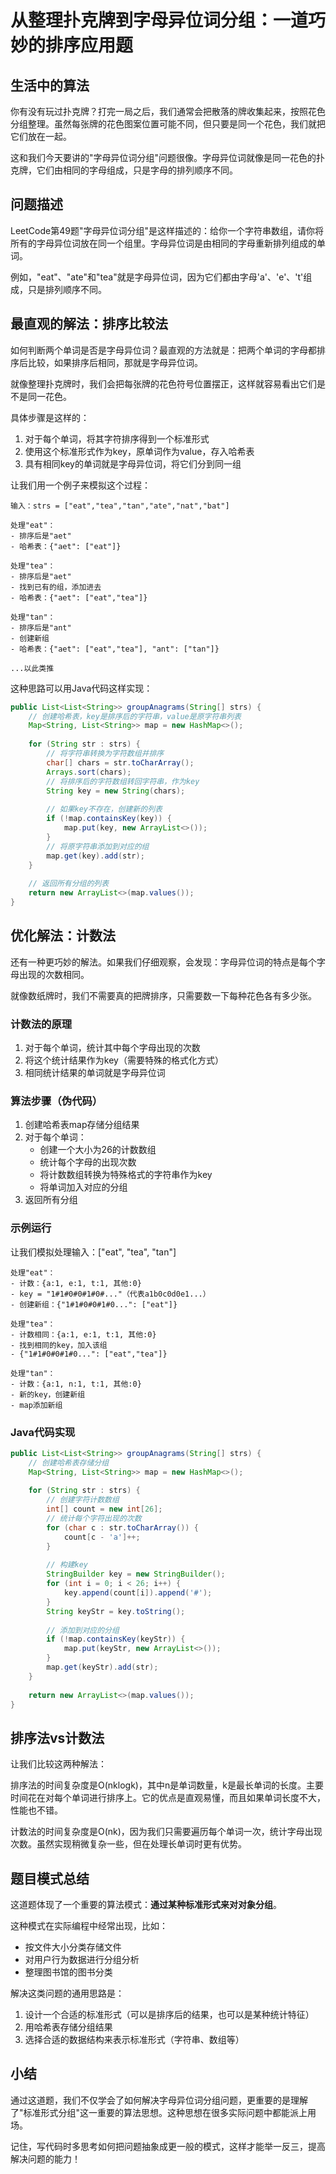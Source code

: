 # 从整理扑克牌到字母异位词分组：一道巧妙的排序应用题

## 生活中的算法
你有没有玩过扑克牌？打完一局之后，我们通常会把散落的牌收集起来，按照花色分组整理。虽然每张牌的花色图案位置可能不同，但只要是同一个花色，我们就把它们放在一起。

这和我们今天要讲的"字母异位词分组"问题很像。字母异位词就像是同一花色的扑克牌，它们由相同的字母组成，只是字母的排列顺序不同。

## 问题描述
LeetCode第49题"字母异位词分组"是这样描述的：给你一个字符串数组，请你将所有的字母异位词放在同一个组里。字母异位词是由相同的字母重新排列组成的单词。

例如，"eat"、"ate"和"tea"就是字母异位词，因为它们都由字母'a'、'e'、't'组成，只是排列顺序不同。

## 最直观的解法：排序比较法
如何判断两个单词是否是字母异位词？最直观的方法就是：把两个单词的字母都排序后比较，如果排序后相同，那就是字母异位词。

就像整理扑克牌时，我们会把每张牌的花色符号位置摆正，这样就容易看出它们是不是同一花色。

具体步骤是这样的：
1. 对于每个单词，将其字符排序得到一个标准形式
2. 使用这个标准形式作为key，原单词作为value，存入哈希表
3. 具有相同key的单词就是字母异位词，将它们分到同一组

让我们用一个例子来模拟这个过程：
```
输入：strs = ["eat","tea","tan","ate","nat","bat"]

处理"eat"：
- 排序后是"aet"
- 哈希表：{"aet": ["eat"]}

处理"tea"：
- 排序后是"aet"
- 找到已有的组，添加进去
- 哈希表：{"aet": ["eat","tea"]}

处理"tan"：
- 排序后是"ant"
- 创建新组
- 哈希表：{"aet": ["eat","tea"], "ant": ["tan"]}

...以此类推
```

这种思路可以用Java代码这样实现：
```java
public List<List<String>> groupAnagrams(String[] strs) {
    // 创建哈希表，key是排序后的字符串，value是原字符串列表
    Map<String, List<String>> map = new HashMap<>();
    
    for (String str : strs) {
        // 将字符串转换为字符数组并排序
        char[] chars = str.toCharArray();
        Arrays.sort(chars);
        // 将排序后的字符数组转回字符串，作为key
        String key = new String(chars);
        
        // 如果key不存在，创建新的列表
        if (!map.containsKey(key)) {
            map.put(key, new ArrayList<>());
        }
        // 将原字符串添加到对应的组
        map.get(key).add(str);
    }
    
    // 返回所有分组的列表
    return new ArrayList<>(map.values());
}
```

## 优化解法：计数法
还有一种更巧妙的解法。如果我们仔细观察，会发现：字母异位词的特点是每个字母出现的次数相同。

就像数纸牌时，我们不需要真的把牌排序，只需要数一下每种花色各有多少张。

### 计数法的原理
1. 对于每个单词，统计其中每个字母出现的次数
2. 将这个统计结果作为key（需要特殊的格式化方式）
3. 相同统计结果的单词就是字母异位词

### 算法步骤（伪代码）
1. 创建哈希表map存储分组结果
2. 对于每个单词：
   - 创建一个大小为26的计数数组
   - 统计每个字母的出现次数
   - 将计数数组转换为特殊格式的字符串作为key
   - 将单词加入对应的分组
3. 返回所有分组

### 示例运行
让我们模拟处理输入：["eat", "tea", "tan"]
```
处理"eat"：
- 计数：{a:1, e:1, t:1, 其他:0}
- key = "1#1#0#0#1#0#..."（代表a1b0c0d0e1...）
- 创建新组：{"1#1#0#0#1#0...": ["eat"]}

处理"tea"：
- 计数相同：{a:1, e:1, t:1, 其他:0}
- 找到相同的key，加入该组
- {"1#1#0#0#1#0...": ["eat","tea"]}

处理"tan"：
- 计数：{a:1, n:1, t:1, 其他:0}
- 新的key，创建新组
- map添加新组
```

### Java代码实现
```java
public List<List<String>> groupAnagrams(String[] strs) {
    // 创建哈希表存储分组
    Map<String, List<String>> map = new HashMap<>();
    
    for (String str : strs) {
        // 创建字符计数数组
        int[] count = new int[26];
        // 统计每个字符出现的次数
        for (char c : str.toCharArray()) {
            count[c - 'a']++;
        }
        
        // 构建key
        StringBuilder key = new StringBuilder();
        for (int i = 0; i < 26; i++) {
            key.append(count[i]).append('#');
        }
        String keyStr = key.toString();
        
        // 添加到对应的分组
        if (!map.containsKey(keyStr)) {
            map.put(keyStr, new ArrayList<>());
        }
        map.get(keyStr).add(str);
    }
    
    return new ArrayList<>(map.values());
}
```

## 排序法vs计数法
让我们比较这两种解法：

排序法的时间复杂度是O(nklogk)，其中n是单词数量，k是最长单词的长度。主要时间花在对每个单词进行排序上。它的优点是直观易懂，而且如果单词长度不大，性能也不错。

计数法的时间复杂度是O(nk)，因为我们只需要遍历每个单词一次，统计字母出现次数。虽然实现稍微复杂一些，但在处理长单词时更有优势。

## 题目模式总结
这道题体现了一个重要的算法模式：**通过某种标准形式来对对象分组**。

这种模式在实际编程中经常出现，比如：
- 按文件大小分类存储文件
- 对用户行为数据进行分组分析
- 整理图书馆的图书分类

解决这类问题的通用思路是：
1. 设计一个合适的标准形式（可以是排序后的结果，也可以是某种统计特征）
2. 用哈希表存储分组结果
3. 选择合适的数据结构来表示标准形式（字符串、数组等）

## 小结
通过这道题，我们不仅学会了如何解决字母异位词分组问题，更重要的是理解了"标准形式分组"这一重要的算法思想。这种思想在很多实际问题中都能派上用场。

记住，写代码时多思考如何把问题抽象成更一般的模式，这样才能举一反三，提高解决问题的能力！

